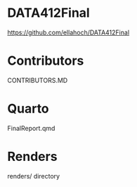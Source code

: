 # DATA412Final

https://github.com/ellahoch/DATA412Final

# Contributors

CONTRIBUTORS.MD

# Quarto

FinalReport.qmd

# Renders

renders/ directory